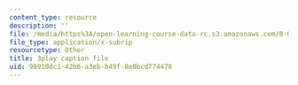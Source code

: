 ```yaml
---
content_type: resource
description: ''
file: /media/https%3A/open-learning-course-data-rc.s3.amazonaws.com/8-01sc-classical-mechanics-fall-2016/98910dc142b6a3ebb49f8e0bcd774470_tniGFmPQc0E.srt
file_type: application/x-subrip
resourcetype: Other
title: 3play caption file
uid: 98910dc1-42b6-a3eb-b49f-8e0bcd774470
---
```

